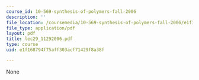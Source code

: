 ```yaml
---
course_id: 10-569-synthesis-of-polymers-fall-2006
description: ''
file_location: /coursemedia/10-569-synthesis-of-polymers-fall-2006/e1f168794f75aff303acf71429f8a38f_lec29_11292006.pdf
file_type: application/pdf
layout: pdf
title: lec29_11292006.pdf
type: course
uid: e1f168794f75aff303acf71429f8a38f

---
```

None